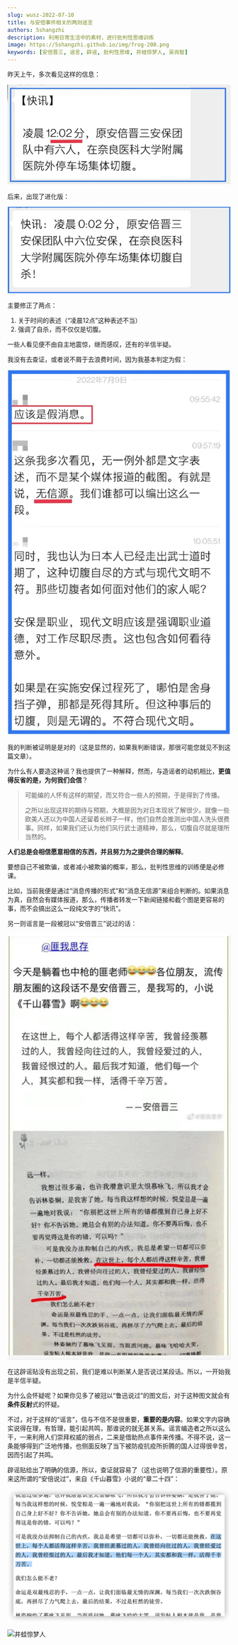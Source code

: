 ```yaml
---
slug: wusz-2022-07-10
title: 与安倍事件相关的两则谣言
authors: 5shangzhi
description: 利用日常生活中的素材，进行批判性思维训练
image: https://5shangzhi.github.io/img/frog-200.png
keywords: [安倍晋三, 谣言, 辟谣, 批判性思维, 井蛙惊梦人, 吴尚智]
---
```


昨天上午，多次看见这样的信息：

![井蛙惊梦人](images/2022-07-10/1.jpeg)

后来，出现了进化版：

![井蛙惊梦人](images/2022-07-10/2.jpeg)

主要修正了两点：

1. 关于时间的表述（“凌晨12点”这种表述不当）
2. 强调了自杀，而不仅仅是切腹。

一些人看见便不由自主地震惊，继而感叹，还有的半信半疑。

我没有去查证，或者说不屑于去浪费时间，因为我基本判定为假：

![井蛙惊梦人](images/2022-07-10/3.jpeg)

我的判断被证明是是对的（这是显然的，如果我判断错误，那很可能您就见不到这篇文章）。

为什么有人要造这种谣？我也提供了一种解释，然而，与造谣者的动机相比，**更值得反省的是，为何我们会信**？

> 可能编的人怀有这样的期望，而又符合一些人的预期，于是得到了传播。
>
> 之所以出现这样的期待与预期，大概是因为对日本现状了解很少。就像一些欧美人还以为中国人还留着长辫子一样，他们自然会推测出中国人洗头很费事。同样，如果我们还认为他们风行武士道精神，那么，切腹自尽就是理所当然的。

**人们总是会相信愿意相信的东西，并且努力为之提供合理的解释**。

要想自己不被欺骗，或者减小被欺骗的概率，那么，批判性思维的训练便是必修课。

比如，当前我便是通过“消息传播的形式”和“消息无信源”来组合判断的。如果消息为真，自然会有媒体报道，那么，传播者转发一下新闻链接和截个图是更容易的事，而不会搞出这么一段纯文字的“快讯”。

另一则谣言是一段被冠以“安倍晋三”说过的话：

![井蛙惊梦人](images/2022-07-10/4.jpeg)

在这辟谣贴没有出现之前，我们是难以判断某人是否说过某段话。所以，一开始我是半信半疑。

为什么会怀疑呢？如果你见多了被冠以“鲁迅说过”的图文后，对于这种图文就会有**条件反射**式的怀疑。

不过，对于这样的“谣言”，信与不信不是很重要，**重要的是内容**。如果文字内容确实说得在理，有哲理，能引起共鸣，那谁说的就无甚关系。谣言编造者之所以这么干，一来利用人们崇拜权威的弱点，二来是借助热点事件来传播。不得不说，这一条能够得到广泛地传播，也侧面反映了当下被防疫抗疫所折腾的国人过得很辛苦，因而引起了共鸣。

辟谣贴给出了明确的信源，所以，查证就容易了（这也说明了信源的重要性）。原来这所谓的“安倍说过”，来自《千山暮雪》小说的“章二十四”：

![井蛙惊梦人](images/2022-07-10/5.png)

![井蛙惊梦人](https://5shangzhi.github.io/img/frog.jpeg)
